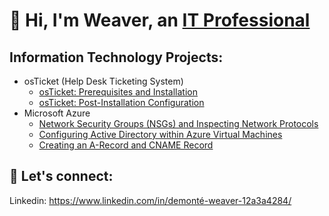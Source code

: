 # 👋 Hi, I'm Weaver, an [IT Professional](https://www.linkedin.com/in/demonté-weaver-12a3a4284/)
## Information Technology Projects:
- osTicket (Help Desk Ticketing System)
  - [osTicket: Prerequisites and Installation](https://github.com/AIweave/osticket-Prerequisites-and-Installation)
  - [osTicket: Post-Installation Configuration](https://github.com/AIweave/osTicket-Post-Installation-Configuration/blob/main/README.md)
- Microsoft Azure
  - [Network Security Groups (NSGs) and Inspecting Network Protocols](https://github.com/AIweave/microsoft-azure)
  - [Configuring Active Directory within Azure Virtual Machines](https://github.com/AIweave/Configuring-Active-Directory-Within-Azure-VMs/blob/main/README.md)
  - [Creating an A-Record and CNAME Record](https://github.com/AIweave/Creating-an-A-Record-and-CNAME-Record)
## 🤝 Let's connect: 

Linkedin: [
](https://www.linkedin.com/in/demonté-weaver-12a3a4284/)https://www.linkedin.com/in/demonté-weaver-12a3a4284/

